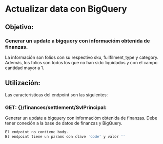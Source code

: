 # Actualizar data con BigQuery

## Objetivo:

### Generar un update a bigquery con informacióm obtenida de finanzas.
La información son folios con su respectivo sku, fullfilment_type y category.
Además, los folios son todos los que no han sido liquidados y con el campo cantidad mayor a 1.

## Utilización:

Las características del endpoint son las siguientes:

### GET: {}/finances/settlement/SvlPrincipal:

Generar un update a bigquery con informacióm obtenida de finanzas.
Debe tener conexión a la base de datos de finanzas y BigQuery.
```sh
El endpoint no contiene body.
El endpoint tiene un params con clave 'code' y valor ''
```